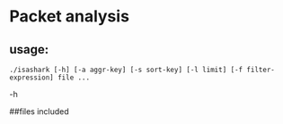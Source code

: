 # Packet analysis

## usage:
	./isashark [-h] [-a aggr-key] [-s sort-key] [-l limit] [-f filter-expression] file ...

-h 


##files included

